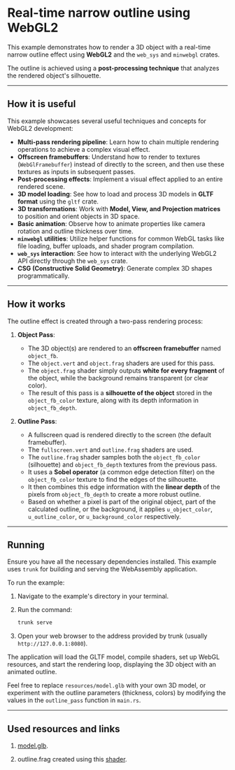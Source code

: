# Real-time narrow outline using WebGL2

This example demonstrates how to render a 3D object with a real-time narrow outline effect using **WebGL2** and the `web_sys` and `minwebgl` crates.

The outline is achieved using a **post-processing technique** that analyzes the rendered object's silhouette.

-----

## How it is useful

This example showcases several useful techniques and concepts for WebGL2 development:

  * **Multi-pass rendering pipeline**: Learn how to chain multiple rendering operations to achieve a complex visual effect.
  * **Offscreen framebuffers**: Understand how to render to textures (`WebGlFramebuffer`) instead of directly to the screen, and then use these textures as inputs in subsequent passes.
  * **Post-processing effects**: Implement a visual effect applied to an entire rendered scene.
  * **3D model loading**: See how to load and process 3D models in **GLTF format** using the `gltf` crate.
  * **3D transformations**: Work with **Model, View, and Projection matrices** to position and orient objects in 3D space.
  * **Basic animation**: Observe how to animate properties like camera rotation and outline thickness over time.
  * **`minwebgl` utilities**: Utilize helper functions for common WebGL tasks like file loading, buffer uploads, and shader program compilation.
  * **`web_sys` interaction**: See how to interact with the underlying WebGL2 API directly through the `web_sys` crate.
  * **CSG (Constructive Solid Geometry)**: Generate complex 3D shapes programmatically.

-----

## How it works

The outline effect is created through a two-pass rendering process:

1.  **Object Pass**:

      * The 3D object(s) are rendered to an **offscreen framebuffer** named `object_fb`.
      * The `object.vert` and `object.frag` shaders are used for this pass.
      * The `object.frag` shader simply outputs **white for every fragment** of the object, while the background remains transparent (or clear color).
      * The result of this pass is a **silhouette of the object** stored in the `object_fb_color` texture, along with its depth information in `object_fb_depth`.

2.  **Outline Pass**:

      * A fullscreen quad is rendered directly to the screen (the default framebuffer).
      * The `fullscreen.vert` and `outline.frag` shaders are used.
      * The `outline.frag` shader samples both the `object_fb_color` (silhouette) and `object_fb_depth` textures from the previous pass.
      * It uses a **Sobel operator** (a common edge detection filter) on the `object_fb_color` texture to find the edges of the silhouette.
      * It then combines this edge information with the **linear depth** of the pixels from `object_fb_depth` to create a more robust outline.
      * Based on whether a pixel is part of the original object, part of the calculated outline, or the background, it applies `u_object_color`, `u_outline_color`, or `u_background_color` respectively.

-----

## Running

Ensure you have all the necessary dependencies installed. This example uses `trunk` for building and serving the WebAssembly application.

To run the example:

1.  Navigate to the example's directory in your terminal.

2.  Run the command:

    ```bash
    trunk serve
    ```

3.  Open your web browser to the address provided by trunk (usually `http://127.0.0.1:8080`).

The application will load the GLTF model, compile shaders, set up WebGL resources, and start the rendering loop, displaying the 3D object with an animated outline.

Feel free to replace `resources/model.glb` with your own 3D model, or experiment with the outline parameters (thickness, colors) by modifying the values in the `outline_pass` function in `main.rs`.

---

## Used resources and links

1. [model.glb](https://sketchfab.com/3d-models/kawasaki-ninja-h2-free-0ab38d6e39664b25bfaf9f5c3e0c767c).

2. outline.frag created using this [shader](https://godotshaders.com/shader/post-effect-outline-shader-for-gles2/).